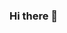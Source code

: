 ### Hi there 👋

<!--
**CharlesSilva22/CharlesSilva22** is a ✨ _special_ ✨ repository because its `README.md` (this file) appears on your GitHub profile.

Here are some ideas to get you started:

- 🔭 I’m currently working on School
- 🌱 I’m currently learning Computer Engineering
- 👯 I’m looking to collaborate on ...
- 🤔 I’m looking for help with coding problems
- 💬 Ask me about life
- 📫 How to reach me: ...
- 😄 Pronouns: ...
- ⚡ Fun fact: I sleep 2-4 hours
-->
